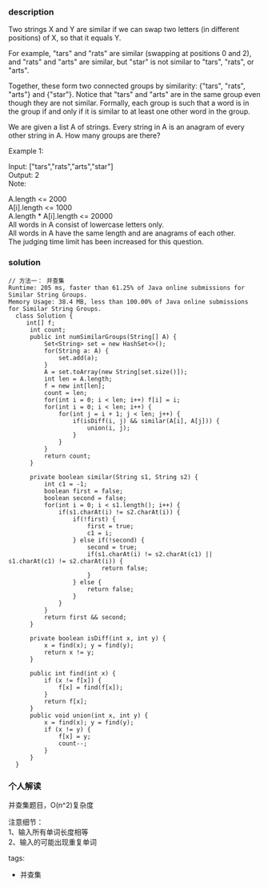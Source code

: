### description    
  Two strings X and Y are similar if we can swap two letters (in different positions) of X, so that it equals Y.  
    
  For example, "tars" and "rats" are similar (swapping at positions 0 and 2), and "rats" and "arts" are similar, but "star" is not similar to "tars", "rats", or "arts".  
    
  Together, these form two connected groups by similarity: {"tars", "rats", "arts"} and {"star"}.  Notice that "tars" and "arts" are in the same group even though they are not similar.  Formally, each group is such that a word is in the group if and only if it is similar to at least one other word in the group.  
    
  We are given a list A of strings.  Every string in A is an anagram of every other string in A.  How many groups are there?  
    
  Example 1:  
    
  Input: ["tars","rats","arts","star"]  
  Output: 2  
  Note:  
    
  A.length <= 2000  
  A[i].length <= 1000  
  A.length * A[i].length <= 20000  
  All words in A consist of lowercase letters only.  
  All words in A have the same length and are anagrams of each other.  
  The judging time limit has been increased for this question.  
### solution    
```    
// 方法一： 并查集  
Runtime: 205 ms, faster than 61.25% of Java online submissions for Similar String Groups.  
Memory Usage: 38.4 MB, less than 100.00% of Java online submissions for Similar String Groups.  
  class Solution {  
     int[] f;  
      int count;  
      public int numSimilarGroups(String[] A) {  
          Set<String> set = new HashSet<>();  
          for(String a: A) {  
              set.add(a);  
          }  
          A = set.toArray(new String[set.size()]);  
          int len = A.length;  
          f = new int[len];  
          count = len;  
          for(int i = 0; i < len; i++) f[i] = i;  
          for(int i = 0; i < len; i++) {  
              for(int j = i + 1; j < len; j++) {  
                  if(isDiff(i, j) && similar(A[i], A[j])) {  
                      union(i, j);  
                  }  
              }  
          }  
          return count;  
      }  
    
      private boolean similar(String s1, String s2) {  
          int c1 = -1;  
          boolean first = false;  
          boolean second = false;  
          for(int i = 0; i < s1.length(); i++) {  
              if(s1.charAt(i) != s2.charAt(i)) {  
                  if(!first) {  
                      first = true;  
                      c1 = i;  
                  } else if(!second) {  
                      second = true;  
                      if(s1.charAt(i) != s2.charAt(c1) || s1.charAt(c1) != s2.charAt(i)) {  
                          return false;  
                      }  
                  } else {  
                      return false;  
                  }  
              }  
          }  
          return first && second;  
      }  
    
      private boolean isDiff(int x, int y) {  
          x = find(x); y = find(y);  
          return x != y;  
      }  
    
      public int find(int x) {  
          if (x != f[x]) {  
              f[x] = find(f[x]);  
          }  
          return f[x];  
      }  
      public void union(int x, int y) {  
          x = find(x); y = find(y);  
          if (x != y) {  
              f[x] = y;  
              count--;  
          }  
      }  
  }  
```    
    
### 个人解读    
  并查集题目，O(n^2)复杂度  
    
  注意细节：  
  1、输入所有单词长度相等  
  2、输入的可能出现重复单词  
    
tags:    
  -  并查集  
